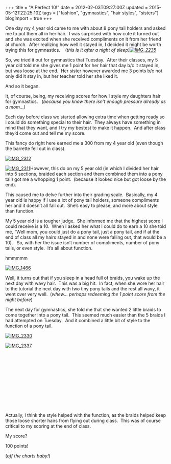 +++
title = "A Perfect 10!"
date = 2012-02-03T09:27:00Z
updated = 2015-05-12T22:25:10Z
tags = ["fashion", "gymnastics", "hair styles", "sisters"]
blogimport = true 
+++

One day my 4 year old came to me with about 8 pony tail holders and asked me to put them all in her hair.&#160; I was surprised with how cute it turned out and she was excited when she received compliments on it from her friend at church.&#160; After realizing how well it stayed in, I decided it might be worth trying this for gymnastics.&#160;&#160;&#160; (_this is it after a night of sleep)_[_![IMG_2235](https://latc.s3.amazonaws.com/wp-content/uploads/2012/02/IMG_2235.jpg "IMG_2235")_](https://latc.s3.amazonaws.com/wp-content/uploads/2012/02/IMG_2235.jpg)

So, we tried it out for gymnastics that Tuesday.&#160; After their classes, my 5 year old told me she gives me 1 point for her hair that day b/c it stayed in, but was loose at the end.&#160; Her sister however awarded me 3 points b/c not only did it stay in, but her teacher told her she liked it.&#160; 

And so it began.&#160;&#160; 

It, of course, being, my receiving scores for how I style my daughters hair for gymnastics.&#160;&#160; (_because you know there isn’t enough pressure already as a mom…)_

Each day before class we started allowing extra time when getting ready so I could do something special to their hair.&#160; They always have something in mind that they want, and I try my bestest to make it happen.&#160; And after class they’d come out and tell me my score.&#160; 

This fancy do right here earned me a 300 from my 4 year old (even though the barrette fell out in class).&#160; 

[![IMG_2312](https://latc.s3.amazonaws.com/wp-content/uploads/2012/02/IMG_2312.jpg "IMG_2312")](https://latc.s3.amazonaws.com/wp-content/uploads/2012/02/IMG_2312.jpg)

[![IMG_2311](https://latc.s3.amazonaws.com/wp-content/uploads/2012/02/IMG_2311.jpg "IMG_2311")](https://latc.s3.amazonaws.com/wp-content/uploads/2012/02/IMG_2311.jpg)However, this do on my 5 year old (in which I divided her hair into 5 sections, braided each section and them combined them into a pony tail) got me a whopping 1 point.&#160; (because it looked nice but got loose by the end). 

This caused me to delve further into their grading scale.&#160; Basically, my 4 year old is happy if I use a lot of pony tail holders, someone compliments her and it doesn’t all fall out.&#160; She’s easy to please, and more about style than function.&#160;&#160;&#160; 

My 5 year old is a tougher judge.&#160; She informed me that the highest score I could receive is a 10.&#160; When I asked her what I could do to earn a 10 she told me, “Well mom, you could just do a pony tail, just a pony tail, and if at the end of class all my hairs stayed in and none were falling out, that would be a 10).&#160;&#160; So, with her the issue isn’t number of compliments, number of pony tails, or even style.&#160; It’s all about function. 

hmmmmm

[![IMG_1466](https://latc.s3.amazonaws.com/wp-content/uploads/2012/02/IMG_1466.jpg "IMG_1466")](https://latc.s3.amazonaws.com/wp-content/uploads/2012/02/IMG_1466.jpg)

Well, it turns out that if you sleep in a head full of braids, you wake up the next day with wavy hair.&#160; This was a big hit.&#160; In fact, when she wore her hair to the tutorial the next day with two tiny pony tails and the rest all wavy, it went over very well.&#160; (_whew… perhaps redeeming the 1 point score from the night before_)

The next day for gymnastics, she told me that she wanted 2 little braids to come together into a pony tail.&#160; This seemed much easier than the 5 braids I had attempted on Tuesday.&#160; And it combined a little bit of style to the function of a pony tail. 

[![IMG_2330](https://latc.s3.amazonaws.com/wp-content/uploads/2012/02/IMG_2330.jpg "IMG_2330")](https://latc.s3.amazonaws.com/wp-content/uploads/2012/02/IMG_2330.jpg)

[![IMG_2337](https://latc.s3.amazonaws.com/wp-content/uploads/2012/02/IMG_2337.jpg "IMG_2337")](https://latc.s3.amazonaws.com/wp-content/uploads/2012/02/IMG_2337.jpg)

&#160;

&#160;

&#160;

&#160;

&#160;

&#160;

Actually, I think the style helped with the function, as the braids helped keep those loose shorter hairs from flying out during class.&#160; This was of course critical to my scoring at the end of class. 

My score?&#160; 

100 points!&#160; 

(_off the charts baby!_)
